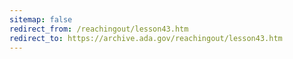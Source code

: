 ```yaml
---
sitemap: false 
redirect_from: /reachingout/lesson43.htm 
redirect_to: https://archive.ada.gov/reachingout/lesson43.htm 
---
```

